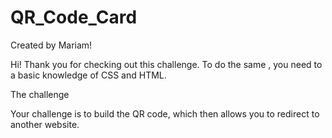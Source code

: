 # QR_Code_Card
Created by Mariam!

Hi! 
Thank you for checking out this challenge. 
To do the same , you need to a basic knowledge of CSS and HTML.

The challenge 

Your challenge is to build the QR code, which then allows you to redirect to another website.





